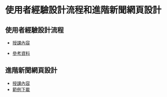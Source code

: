 # 使用者經驗設計流程和進階新聞網頁設計
## 使用者經驗設計流程 
* [授課內容](https://docs.google.com/presentation/d/1bfGDO7vsLe835zB5tjRrYY-jWhXMW_2TnS4Wt5Ebv_Y/edit#slide=id.g378570b666_0_135)

* [參考資料](https://drive.google.com/file/d/0B0sbkZN71AsGSnhUVVNFUjRQNDg/view)


## 進階新聞網頁設計
* [授課內容](https://storage.googleapis.com/teach-at-nccu/20180412/responsive-web-design-and-multimedia-final.pdf)
* [範例下載](https://storage.googleapis.com/teach-at-nccu/assets/psd/20180412-practice.psd)
